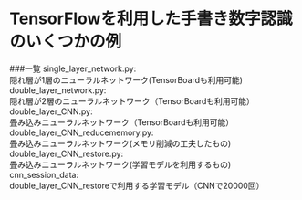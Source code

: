 # TensorFlowを利用した手書き数字認識のいくつかの例
###一覧 
single_layer_network.py:    
隠れ層が1層のニューラルネットワーク(TensorBoardも利用可能)   
double_layer_network.py:     
隠れ層が2層のニューラルネットワーク（TensorBoardも利用可能）   
double_layer_CNN.py:   
畳み込みニューラルネットワーク（TensorBoardも利用可能）  
double_layer_CNN_reducememory.py:   
畳み込みニューラルネットワーク(メモリ削減の工夫したもの)   
double_layer_CNN_restore.py:   
畳み込みニューラルネットワーク(学習モデルを利用するもの)  
cnn_session_data:   
double_layer_CNN_restoreで利用する学習モデル（CNNで20000回）
